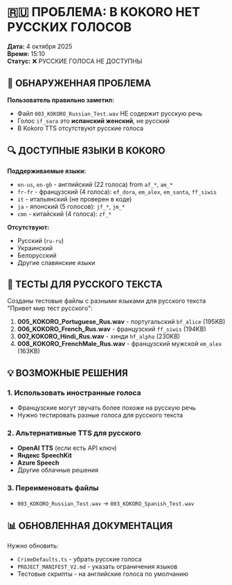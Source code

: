 # 🇷🇺 ПРОБЛЕМА: В KOKORO НЕТ РУССКИХ ГОЛОСОВ

**Дата:** 4 октября 2025  
**Время:** 15:10  
**Статус:** ❌ РУССКИЕ ГОЛОСА НЕ ДОСТУПНЫ

## 🚨 ОБНАРУЖЕННАЯ ПРОБЛЕМА

**Пользователь правильно заметил:** 
- Файл `003_KOKORO_Russian_Test.wav` НЕ содержит русскую речь
- Голос `if_sara` это **испанский женский**, не русский
- В Kokoro TTS отсутствуют русские голоса

## 🔍 ДОСТУПНЫЕ ЯЗЫКИ В KOKORO

**Поддерживаемые языки:**
- `en-us`, `en-gb` - английский (22 голоса)
 from `af_*`, `am_*`  
- `fr-fr` - французский (4 голоса): `ef_dora`, `em_alex`, `em_santa`, `ff_siwis`
- `it` - итальянский (не проверен в коде)
- `ja` - японский (5 голосов): `jf_*`, `jm_*`
- `cmn` - китайский (4 голоса): `zf_*`

**Отсутствуют:**
- Русский (`ru-ru`)
- Украинский  
- Белорусский
- Другие славянские языки

## 🧪 ТЕСТЫ ДЛЯ РУССКОГО ТЕКСТА

Созданы тестовые файлы с разными языками для русского текста "Привет мир тест русского":

1. **005_KOKORO_Portuguese_Rus.wav** - португальский `bf_alice` (195KB)
2. **006_KOKORO_French_Rus.wav** - французский `ff_siwis` (194KB)  
3. **007_KOKORO_Hindi_Rus.wav** - хинди `hf_alpha` (230KB)
4. **008_KOKORO_FrenchMale_Rus.wav** - французский мужской `em_alex` (163KB)

## 💡 ВОЗМОЖНЫЕ РЕШЕНИЯ

### 1. Использовать иностранные голоса
- Французские могут звучать более похоже на русскую речь
- Нужно тестировать разные голоса для русского текста

### 2. Альтернативные TTS для русского
- **OpenAI TTS** (если есть API ключ)
- **Яндекс SpeechKit** 
- **Azure Speech** 
- Другие облачные решения

### 3. Переименовать файлы
- `003_KOKORO_Russian_Test.wav` → `003_KOKORO_Spanish_Test.wav`

## 📊 ОБНОВЛЕННАЯ ДОКУМЕНТАЦИЯ

Нужно обновить:
- `CrimeDefaults.ts` - убрать русские голоса
- `PROJECT_MANIFEST_V2.md` - указать ограничения языков
- Тестовые скрипты - на английские голоса по умолчанию
